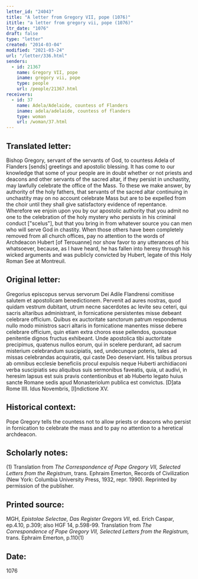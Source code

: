 ```yaml
---
letter_id: "24043"
title: "A letter from Gregory VII, pope (1076)"
ititle: "a letter from gregory vii, pope (1076)"
ltr_date: "1076"
draft: false
type: "letter"
created: "2014-03-04"
modified: "2021-03-24"
url: "/letter/336.html"
senders:
  - id: 21367
    name: Gregory VII, pope
    iname: gregory vii, pope
    type: people
    url: /people/21367.html
receivers:
  - id: 37
    name: Adela/Adelaide, countess of Flanders
    iname: adela/adelaide, countess of flanders
    type: woman
    url: /woman/37.html
---
```

<h2> Translated letter:</h2>Bishop Gregory, servant of the servants of God, to countess Adela of Flanders [sends] greetings and apostolic blessing.
It has come to our knowledge that some of your people are in doubt whether or not priests and deacons and other servants of the sacred altar, if they persist in unchastity, may lawfully celebrate the office of the Mass.  To these we make answer, by authority of the holy fathers, that servants of the sacred altar continuing in unchastity may on no account celebrate Mass but are to be expelled from the choir until they shall give satisfactory evidence of repentance.
Wherefore we enjoin upon you by our apostolic authority that you admit no one to the celebration of the holy mystery who persists in his criminal conduct ["scelus"], but that you bring in from whatever source you can men who will serve God in chastity.  When those others have been completely removed from all church offices, pay no attention to the words of Archdeacon Hubert [of Terouanne] nor show favor to any utterances of his whatsoever, because, as I have heard, he has fallen into heresy through his wicked arguments and was publicly convicted by Hubert, legate of this Holy Roman See at Montreuil.
<h2 class="mt-4"> Original letter:</h2>Gregorius episcopus servus servorum Dei Adile Flandrensi comitisse salutem et apostolicam benedictionem.  Pervenit ad aures nostras, quod quidam vestrum dubitant, utrum necne sacerdotes ac levite seu ceteri, qui sacris altaribus administrant, in fornicatione persistentes misse debeant celebrare officium. Quibus ex auctoritate sanctorum patrum respondemus nullo modo ministros sacri altaris in fornicatione manentes misse debere celebrare officium, quin etiam extra choros esse pellendos, quousque penitentie dignos fructus exhibeant.  Unde apostolica tibi auctoritate precipimus, quatenus nullos eorum, qui in scelere perdurant, ad sacrum misterium celebrandum suscipiatis, sed, undecunque poteris, tales ad missas celebrandas acquiratis, qui caste Deo deserviant.  His talibus prorsus ab omnibus ecclesie beneficiis procul expulsis neque Huberti archidiaconi verba suscipiatis seu aliquibus suis sermonibus faveatis, quia, ut audivi, in heresim lapsus est suis pravis contentionibus et ab Huberto legato huius sancte Romane sedis apud Monasteriolum publica est convictus.  [D]ata Rome IIII. Idus Novembris, [I]ndictione XV.
<h2 class="mt-4"> Historical context:</h2>Pope Gregory tells the countess not to allow priests or deacons who persist in fornication to celebrate the mass and to pay no attention to a heretical archdeacon.
<h2 class="mt-4"> Scholarly notes:</h2><p>(1) Translation from <em>The Correspondence of Pope Gregory VII, Selected Letters from the Registrum</em>, trans. Ephraim Emerton, Records of Civilization (New York: Columbia University Press, 1932, repr. 1990). Reprinted by permission of the publisher.</p><h2 class="mt-4"> Printed source:</h2><p>MGH, <em>Epistolae Selectae, Das Register Gregors VII</em>, ed. Erich Caspar, ep.4.10, p.309; also HGF 14, p.598-99. Translation from <em>The Correspondence of Pope Gregory VII, Selected Letters from the Registrum,</em> trans. Ephraim Emerton, p.110(1)</p><h2 class="mt-4"> Date:</h2>1076